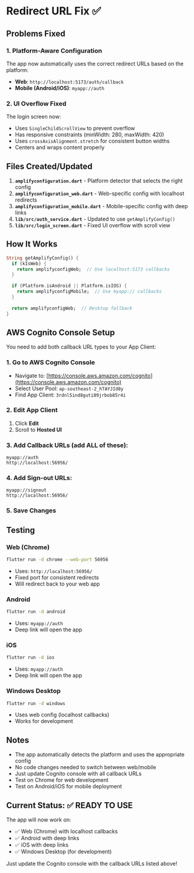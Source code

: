 # Redirect URL Fix ✅

## Problems Fixed

### 1. **Platform-Aware Configuration** 
The app now automatically uses the correct redirect URLs based on the platform:
- **Web**: `http://localhost:5173/auth/callback`
- **Mobile (Android/iOS)**: `myapp://auth`

### 2. **UI Overflow Fixed**
The login screen now:
- Uses `SingleChildScrollView` to prevent overflow
- Has responsive constraints (minWidth: 280, maxWidth: 420)
- Uses `crossAxisAlignment.stretch` for consistent button widths
- Centers and wraps content properly

## Files Created/Updated

1. **`amplifyconfiguration.dart`** - Platform detector that selects the right config
2. **`amplifyconfiguration_web.dart`** - Web-specific config with localhost redirects
3. **`amplifyconfiguration_mobile.dart`** - Mobile-specific config with deep links
4. **`lib/src/auth_service.dart`** - Updated to use `getAmplifyConfig()`
5. **`lib/src/login_screen.dart`** - Fixed UI overflow with scroll view

## How It Works

```dart
String getAmplifyConfig() {
  if (kIsWeb) {
    return amplifyconfigWeb;  // Use localhost:5173 callbacks
  }
  
  if (Platform.isAndroid || Platform.isIOS) {
    return amplifyconfigMobile;  // Use myapp:// callbacks
  }
  
  return amplifyconfigWeb;  // Desktop fallback
}
```

## AWS Cognito Console Setup

You need to add both callback URL types to your App Client:

### 1. Go to AWS Cognito Console
- Navigate to: [https://console.aws.amazon.com/cognito](https://console.aws.amazon.com/cognito)
- Select User Pool: `ap-southeast-2_hTAYJId8y`
- Find App Client: `3rdnl5ind8guti89jrbob85r4i`

### 2. Edit App Client
1. Click **Edit**
2. Scroll to **Hosted UI**

### 3. Add Callback URLs (add ALL of these):
```
myapp://auth
http://localhost:56956/
```

### 4. Add Sign-out URLs:
```
myapp://signout
http://localhost:56956/
```

### 5. Save Changes

## Testing

### Web (Chrome)
```bash
flutter run -d chrome --web-port 56956
```
- Uses: `http://localhost:56956/`
- Fixed port for consistent redirects
- Will redirect back to your web app

### Android
```bash
flutter run -d android
```
- Uses: `myapp://auth`
- Deep link will open the app

### iOS
```bash
flutter run -d ios
```
- Uses: `myapp://auth`
- Deep link will open the app

### Windows Desktop
```bash
flutter run -d windows
```
- Uses web config (localhost callbacks)
- Works for development

## Notes

- The app automatically detects the platform and uses the appropriate config
- No code changes needed to switch between web/mobile
- Just update Cognito console with all callback URLs
- Test on Chrome for web development
- Test on Android/iOS for mobile deployment

## Current Status: ✅ READY TO USE

The app will now work on:
- ✅ Web (Chrome) with localhost callbacks
- ✅ Android with deep links
- ✅ iOS with deep links
- ✅ Windows Desktop (for development)

Just update the Cognito console with the callback URLs listed above!

